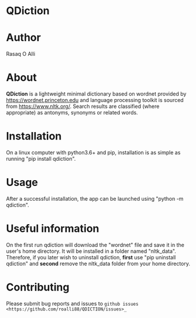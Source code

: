 QDiction
============

Author
======
Rasaq O Alli

About
=====
**QDiction** is a lightweight minimal dictionary based on wordnet provided by https://wordnet.princeton.edu and language processing 
toolkit is sourced from https://www.nltk.org/. Search results are classified (where appropriate) as antonyms,
synonyms or related words.


Installation
============
On a linux computer with python3.6+ and pip, installation is as simple as running "pip install qdiction". 


Usage
=====
After a successful installation, the app can be launched using "python -m qdiction". 


Useful information
==================

On the first run qdiction will download the "wordnet" file and save
it in the user's home directory. It will be installed in a folder
named "nltk_data". Therefore, if you later wish to uninstall
qdiction, **first** use
"pip uninstall qdiction" and **second** remove the nltk_data folder from
your home directory.


Contributing
============

Please submit bug reports and issues to
`github issues <https://github.com/roalli88/QDICTION/issues>_`
